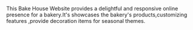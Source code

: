 This Bake House Website provides a delightful and responsive online presence for a bakery.It's showcases the bakery's products,customizing features ,provide decoration items for seasonal themes.
